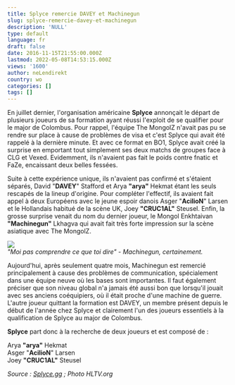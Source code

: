 ```yaml
---
title: Splyce remercie DAVEY et Machinegun
slug: splyce-remercie-davey-et-machinegun
description: 'NULL'
type: default
language: fr
draft: false
date: 2016-11-15T21:55:00.000Z
lastmod: 2022-05-08T14:53:15.000Z
views: '1600'
author: neLendirekt
country: wo
categories: []
tags: []
---
```

En juillet dernier, l'organisation américaine **Splyce** annonçait le départ de plusieurs joueurs de sa formation ayant réussi l'exploit de se qualifier pour le major de Colombus. Pour rappel, l'équipe The MongolZ n'avait pas pu se rendre sur place à cause de problèmes de visa et c'est Splyce qui avait été rappelé à la dernière minute. Et avec ce format en BO1, Splyce avait créé la surprise en emportant tout simplement ses deux matchs de groupes face à CLG et Vexed. Evidemment, ils n'avaient pas fait le poids contre fnatic et FaZe, encaissant deux belles fessées.

Suite à cette expérience unique, ils n'avaient pas confirmé et s'étaient séparés, David "**DAVEY**" Stafford et Arya **"arya"** Hekmat étant les seuls rescapés de la lineup d'origine. Pour compléter l'effectif, ils avaient fait appel à deux Européens avec le jeune espoir danois Asger "**AcilioN**" Larsen et le Hollandais habitué de la scène UK, Joey **"CRUC1AL"** Steusel. Enfin, la grosse surprise venait du nom du dernier joueur, le Mongol Enkhtaivan **"Machinegun"** Lkhagva qui avait fait très forte impression sur la scène asiatique avec The MongolZ.

![](/storage/images/582b841f3a199_14569712881349jpeg)  
_"Moi pas comprendre ce que toi dire" - Machinegun, certainement._

Aujourd'hui, après seulement quatre mois, Machinegun est remercié principalement à cause des problèmes de communication, spécialement dans une équipe neuve où les bases sont importantes. Il faut également préciser que son niveau global n'a jamais été aussi bon que lorsqu'il jouait avec ses anciens coéquipiers, où il était proche d'une machine de guerre. L'autre joueur quittant la formation est DAVEY, un membre présent depuis le début de l'année chez Splyce et clairement l'un des joueurs essentiels à la qualification de Splyce au major de Colombus.

**Splyce** part donc à la recherche de deux joueurs et est composé de :

Arya **"arya"** Hekmat  
Asger "**AcilioN**" Larsen  
Joey **"CRUC1AL"** Steusel

_Source : [Splyce.gg](https://splyce.gg/topics/post/585) ; Photo HLTV.org_

